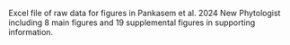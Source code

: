 Excel file of raw data for figures in Pankasem et al. 2024 New Phytologist
  including 8 main figures and 19 supplemental figures in supporting information.
